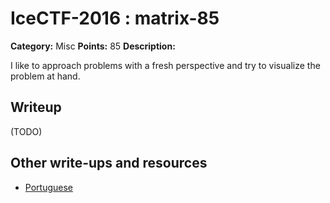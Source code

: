 # IceCTF-2016 : matrix-85

**Category:** Misc
**Points:** 85
**Description:**

I like to approach problems with a fresh perspective and try to visualize the problem at hand.

## Writeup

(TODO)

## Other write-ups and resources

* [Portuguese](https://github.com/318BR/IceCTF/blob/master/2016/Stage-3/Matrix/writeup.md) 

